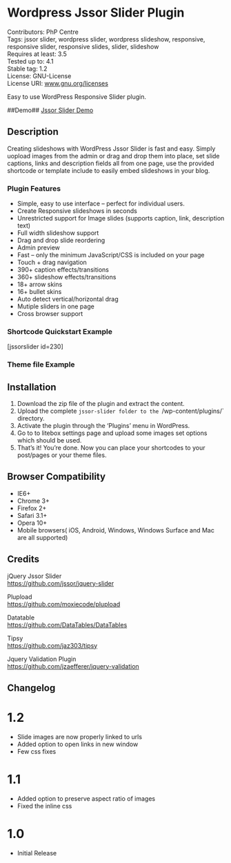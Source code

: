 # Wordpress Jssor Slider Plugin #
Contributors: PhP Centre <br/>
Tags:  jssor slider, wordpress slider, wordpress slideshow, responsive, responsive slider, responsive slides, slider, slideshow<br/>
Requires at least: 3.5 <br/>
Tested up to: 4.1 <br/>
Stable tag: 1.2 <br/>
License: GNU-License <br/>
License URI: www.gnu.org/licenses <br/>

Easy to use WordPress Responsive Slider plugin.

##Demo##
[Jssor Slider Demo](http://phpcentre.net/wordpress-jssor-slider/)

## Description ##
Creating slideshows with WordPress Jssor Slider is fast and easy. Simply uopload images from the admin or drag and drop them into
place, set slide captions, links and description fields all from one page, use the provided shortcode or template include to 
easily embed slideshows in your blog.


### Plugin Features ###
* Simple, easy to use interface – perfect for individual users.
* Create Responsive slideshows in seconds
* Unrestricted support for Image slides (supports caption, link, description text)
* Full width slideshow support
* Drag and drop slide reordering
* Admin preview
* Fast – only the minimum JavaScript/CSS is included on your page
* Touch + drag navigation
* 390+ caption effects/transitions
* 360+ slideshow effects/transitions
* 18+ arrow skins
* 16+ bullet skins
* Auto detect vertical/horizontal drag
* Mutiple sliders in one page
* Cross browser support

### Shortcode Quickstart Example ###

[jssorslider id=230]

### Theme file  Example ###

<?php echo do_shortcode("[jssorslider id=1764]"); ?> 

## Installation ##
1. Download the zip file of the plugin and extract the content.
2. Upload the complete `jssor-slider folder to the `/wp-content/plugins/` directory.
3. Activate the plugin through the ‘Plugins’ menu in WordPress.
4. Go to to litebox settings page and upload some images set options which should be used.
5. That’s it! You’re done. Now you can place your shortcodes to your post/pages or your theme files.

## Browser Compatibility ##

* IE6+
* Chrome 3+
* Firefox 2+
* Safari 3.1+
* Opera 10+
* Mobile browsers( iOS, Android, Windows, Windows Surface and Mac are all supported)

## Credits ##

jQuery Jssor Slider <br/>
https://github.com/jssor/jquery-slider

Plupload <br/>
https://github.com/moxiecode/plupload

Datatable <br/>
https://github.com/DataTables/DataTables

Tipsy <br/>
https://github.com/jaz303/tipsy

Jquery Validation Plugin <br/>
https://github.com/jzaefferer/jquery-validation

## Changelog ##

# 1.2 #
* Slide images are now properly linked to urls
* Added option to open links in new window
* Few css fixes

# 1.1 #
* Added option to preserve aspect ratio of images
* Fixed the inline css

# 1.0 #
* Initial Release



